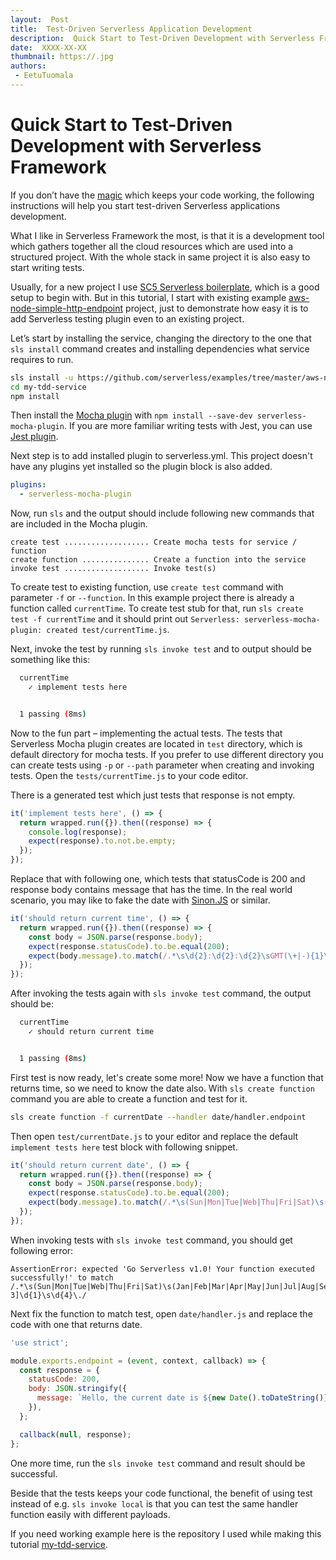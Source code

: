 ```yaml
---
layout:  Post
title:  Test-Driven Serverless Application Development
description:  Quick Start to Test-Driven Development with Serverless Framework.
date:  XXXX-XX-XX
thumbnail: https://.jpg
authors:
 - EetuTuomala
---
```


# Quick Start to Test-Driven Development with Serverless Framework

If you don’t have the [magic](http://www.commitstrip.com/en/2017/02/08/where-are-the-tests/) which keeps your code working, the following instructions will help you start test-driven Serverless applications development.

What I like in Serverless Framework the most, is that it is a development tool which gathers together all the cloud resources which are used into a structured project. With the whole stack in same project it is also easy to start writing tests. 

Usually, for a new project I use [SC5 Serverless boilerplate](https://github.com/sc5/sc5-serverless-boilerplate), which is a good setup to begin with. But in this tutorial, I start with existing example [aws-node-simple-http-endpoint](https://github.com/serverless/examples/tree/master/aws-node-simple-http-endpoint) project, just to demonstrate how easy it is to add Serverless testing plugin even to an existing project. 

Let’s start by installing the service, changing the directory to the one that `sls install` command creates and installing dependencies what service requires to run.

```Bash
sls install -u https://github.com/serverless/examples/tree/master/aws-node-simple-http-endpoint -n my-tdd-service
cd my-tdd-service
npm install
```

Then install the [Mocha plugin](https://github.com/sc5/serverless-mocha-plugin) with `npm install --save-dev serverless-mocha-plugin`. If you are more familiar writing tests with Jest, you can use [Jest plugin](https://github.com/sc5/serverless-jest-plugin).

Next step is to add installed plugin to serverless.yml. This project doesn't have any plugins yet installed so the plugin block is also added.

```Yaml
plugins:
  - serverless-mocha-plugin
```

Now, run `sls` and the output should include following new commands that are included in the Mocha plugin.

```
create test ................... Create mocha tests for service / function
create function ............... Create a function into the service
invoke test ................... Invoke test(s)
```

To create test to existing function, use `create test` command with parameter `-f` or `--function`. In this example project there is already a function called `currentTime`. To create test stub for that, run `sls create test -f currentTime` and it should print out `Serverless: serverless-mocha-plugin: created test/currentTime.js`.

Next, invoke the test by running `sls invoke test` and to output should be something like this:

```Bash
  currentTime
    ✓ implement tests here


  1 passing (8ms)
```

Now to the fun part – implementing the actual tests. The tests that Serverless Mocha plugin creates are located in `test` directory, which is default directory for mocha tests. If you prefer to use different directory you can create tests using `-p` or `--path` parameter when creating and invoking tests. Open the `tests/currentTime.js` to your code editor.

There is a generated test which just tests that response is not empty.

```JavaScript
it('implement tests here', () => {
  return wrapped.run({}).then((response) => {
    console.log(response);
    expect(response).to.not.be.empty;
  });
});
```

Replace that with following one, which tests that statusCode is 200 and response body contains message that has the time. In the real world scenario, you may like to fake the date with [Sinon.JS](http://sinonjs.org/) or similar.

```JavaScript
it('should return current time', () => {
  return wrapped.run({}).then((response) => {
    const body = JSON.parse(response.body);
    expect(response.statusCode).to.be.equal(200);
    expect(body.message).to.match(/.*\s\d{2}:\d{2}:\d{2}\sGMT(\+|-){1}\d{4}\s\(.*\)\./);
  });
});
```

After invoking the tests again with `sls invoke test` command, the output should be:

```Bash
  currentTime
    ✓ should return current time


  1 passing (8ms)
```

First test is now ready, let's create some more! Now we have a function that returns time, so we need to know the date also. With `sls create function` command you are able to create a function and test for it.

```Bash
sls create function -f currentDate --handler date/handler.endpoint
```

Then open `test/currentDate.js` to your editor and replace the default `implement tests here` test block with following snippet.

```JavaScript
it('should return current date', () => {
  return wrapped.run({}).then((response) => {
    const body = JSON.parse(response.body);
    expect(response.statusCode).to.be.equal(200);
    expect(body.message).to.match(/.*\s(Sun|Mon|Tue|Web|Thu|Fri|Sat)\s(Jan|Feb|Mar|Apr|May|Jun|Jul|Aug|Sep|Nov|Dec)\s[0-3]\d{1}\s\d{4}\./);
  });
});
```

When invoking tests with `sls invoke test` command, you should get following error:

```
AssertionError: expected 'Go Serverless v1.0! Your function executed successfully!' to match /.*\s(Sun|Mon|Tue|Web|Thu|Fri|Sat)\s(Jan|Feb|Mar|Apr|May|Jun|Jul|Aug|Sep|Nov|Dec)\s[0-3]\d{1}\s\d{4}\./
```

Next fix the function to match test, open `date/handler.js` and replace the code with one that returns date.

```JavaScript
'use strict';

module.exports.endpoint = (event, context, callback) => {
  const response = {
    statusCode: 200,
    body: JSON.stringify({
      message: `Hello, the current date is ${new Date().toDateString()}.`,
    }),
  };

  callback(null, response);
};
```

One more time, run the `sls invoke test` command and result should be successful.

Beside that the tests keeps your code functional, the benefit of using test instead of e.g. `sls invoke local` is that you can test the same handler function easily with different payloads.

If you need working example here is the repository I used while making this tutorial [my-tdd-service](https://github.com/laardee/my-tdd-service).

